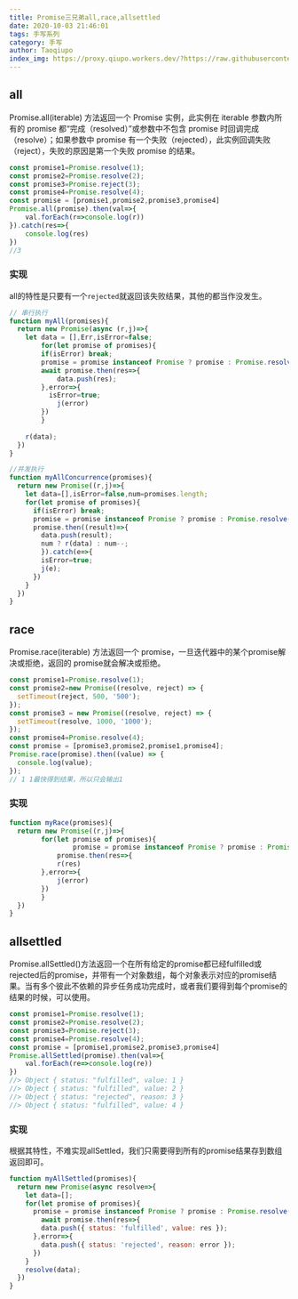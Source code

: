 ```yaml
---
title: Promise三兄弟all,race,allsettled
date: 2020-10-03 21:46:01
tags: 手写系列
category: 手写
author: Taoqiupo
index_img: https://proxy.qiupo.workers.dev/?https://raw.githubusercontent.com/qiupo/myImages/master/img/20201125143223.png
---
```

## all
Promise.all(iterable) 方法返回一个 Promise 实例，此实例在 iterable 参数内所有的 promise 都“完成（resolved）”或参数中不包含 promise 时回调完成（resolve）；如果参数中  promise 有一个失败（rejected），此实例回调失败（reject），失败的原因是第一个失败 promise 的结果。
```javascript
const promise1=Promise.resolve(1);
const promise2=Promise.resolve(2);
const promise3=Promise.reject(3);
const promise4=Promise.resolve(4);
const promise = [promise1,promise2,promise3,promise4]
Promise.all(promise).then(val=>{
    val.forEach(r=>console.log(r))
}).catch(res=>{
    console.log(res)
})
//3
```
### 实现
all的特性是只要有一个`rejected`就返回该失败结果，其他的都当作没发生。
```javascript
// 串行执行
function myAll(promises){
  return new Promise(async (r,j)=>{
    let data = [],Err,isError=false;
        for(let promise of promises){
        if(isError) break;
        promise = promise instanceof Promise ? promise : Promise.resolve(promise);
        await promise.then(res=>{
            data.push(res);
        },error=>{
          isError=true;
            j(error)
        })
        }
    
    r(data);
  })
}

//并发执行
function myAllConcurrence(promises){
  return new Promise((r,j)=>{
    let data=[],isError=false,num=promises.length;
    for(let promise of promises){
      if(isError) break;
      promise = promise instanceof Promise ? promise : Promise.resolve(promise);
      promise.then((result)=>{
        data.push(result);
        num ? r(data) : num--;
        }).catch(e=>{
        isError=true;
        j(e);
      })
    }
  })
}
```
## race
Promise.race(iterable) 方法返回一个 promise，一旦迭代器中的某个promise解决或拒绝，返回的 promise就会解决或拒绝。
```javascript
const promise1=Promise.resolve(1);
const promise2=new Promise((resolve, reject) => {
  setTimeout(reject, 500, '500');
});
const promise3 = new Promise((resolve, reject) => {
  setTimeout(resolve, 1000, '1000');
});
const promise4=Promise.resolve(4);
const promise = [promise3,promise2,promise1,promise4];
Promise.race(promise).then((value) => {
  console.log(value);
});
// 1 1最快得到结果，所以只会输出1
```
### 实现
```javascript
function myRace(promises){
  return new Promise((r,j)=>{
        for(let promise of promises){
                promise = promise instanceof Promise ? promise : Promise.resolve(promise);
            promise.then(res=>{
            r(res)
        },error=>{
            j(error)
        })
        }
  })
}
```
## allsettled
Promise.allSettled()方法返回一个在所有给定的promise都已经fulfilled或rejected后的promise，并带有一个对象数组，每个对象表示对应的promise结果。当有多个彼此不依赖的异步任务成功完成时，或者我们要得到每个promise的结果的时候，可以使用。
```javascript
const promise1=Promise.resolve(1);
const promise2=Promise.resolve(2);
const promise3=Promise.reject(3);
const promise4=Promise.resolve(4);
const promise = [promise1,promise2,promise3,promise4]
Promise.allSettled(promise).then(val=>{
    val.forEach(re=>console.log(re))
})
//> Object { status: "fulfilled", value: 1 }
//> Object { status: "fulfilled", value: 2 }
//> Object { status: "rejected", reason: 3 }
//> Object { status: "fulfilled", value: 4 }
```
### 实现
根据其特性，不难实现allSettled，我们只需要得到所有的promise结果存到数组返回即可。
```javascript
function myAllSettled(promises){
  return new Promise(async resolve=>{
    let data=[];
    for(let promise of promises){
      promise = promise instanceof Promise ? promise : Promise.resolve(promise)
        await promise.then(res=>{
        data.push({ status: 'fulfilled', value: res });
      },error=>{
        data.push({ status: 'rejected', reason: error });
      })
    }
    resolve(data);
  })
}
```